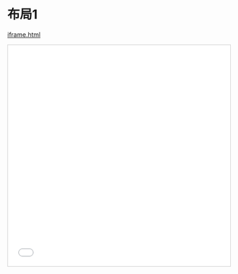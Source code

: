 #  布局1

<a href="./iframe.html" target="_blank">iframe.html</a>

<iframe src="./iframe.html" style="border:1px solid #CCC;width:100%;height:500px;"  frameborder="0"></iframe>
